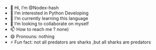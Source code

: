 - 👋 Hi, I’m @Nodex-hash
- 👀 I’m interested in Python Developing
- 🌱 I’m currently learning this language
- 💞️ I’m looking to collaborate on myself
- 📫 How to reach me ? none)
- 😄 Pronouns: nothing
- ⚡ Fun fact: not all predators are sharks ,but all sharks are predators

<!---
Nodex-hash/Nodex-hash is a ✨ special ✨ repository because its `README.md` (this file) appears on your GitHub profile.
You can click the Preview link to take a look at your changes.
--->
